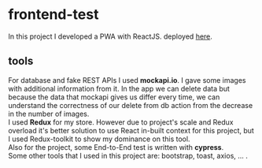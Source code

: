 # frontend-test
In this project I developed a PWA with ReactJS. deployed [here](https://taraabarnettest.netlify.app/).
## tools
For database and fake REST APIs I used <b>mockapi.io</b>. I gave some images with additional information from it. In the app we can delete data but because the data that mockapi gives us differ every time, we can understand the correctness of our delete from db action from the decrease in the number of images.<br/>
I used <b>Redux</b> for my store. However due to project's scale and Redux overload it's better solution to use React in-built context for this project, but I used Redux-toolkit to show my dominance on this tool.<br/>
Also for the project, some End-to-End test is written with <b>cypress</b>.<br/>
Some other tools that I used in this project are: bootstrap, toast, axios, ... .

